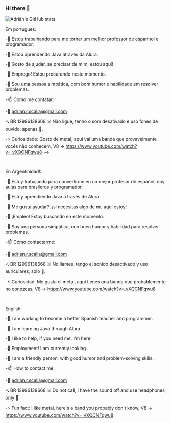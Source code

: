 ### Hi there 👋
![Adrián's GitHub stats](https://github-readme-stats.vercel.app/api?username=lordars&show_icons=true&theme=radical)

Em portugues:

-🔭 Estou trabalhando para me tornar um melhor professor de espanhol e programador.

-🌱 Estou aprendendo Java através da Alura.

-👯 Gosto de ajudar, se precisar de mim, estou aqui!

-🤔 Emprego! Estou procurando neste momento.

-💬 Sou uma pessoa simpática, com bom humor e habilidade em resolver problemas.

-📫 Como me contatar:

-📧 adrian.r.scalia@gmail.com

-📞 BR 12996138668 ☠️ Não ligue, tenho o som desativado e uso fones de ouvido, apenas 📝.

-⚡ Curiosidade: Gosto de metal, aqui vai uma banda que provavelmente vocês não conhecem, V8 -> https://www.youtube.com/watch?v=_vXQCNFqwu8
-->

<br/>

En Argentinidad!:

-🔭 Estoy trabajando para convertirme en un mejor profesor de español, doy aulas para brasileros y programador.

-🌱 Estoy aprendiendo Java a través de Alura.

-👯 Me gusta ayudar?, ¡si necesitas algo de mí, aquí estoy!

-🤔 ¡Empleo! Estoy buscando en este momento.

-💬 Soy una persona simpática, con buen humor y habilidad para resolver problemas.

-📫 Cómo contactarme:

-📧 adrian.r.scalia@gmail.com

-📞 BR 12996138668 ☠️ No llames, tengo el sonido desactivado y uso auriculares, solo 📝.

-⚡ Curiosidad: Me gusta el metal, aquí tienes una banda que probablemente no conozcas, V8 -> https://www.youtube.com/watch?v=_vXQCNFqwu8


<br/>

English:


-🔭 I am working to become a better Spanish teacher and programmer.

-🌱 I am learning Java through Alura.

-👯 I like to help, if you need me, I'm here!

-🤔 Employment! I am currently looking.

-💬 I am a friendly person, with good humor and problem-solving skills.

-📫 How to contact me:

-📧 adrian.r.scalia@gmail.com

-📞 BR 12996138668 ☠️ Do not call, I have the sound off and use headphones, only 📝.

-⚡ Fun fact: I like metal, here's a band you probably don't know, V8 -> https://www.youtube.com/watch?v=_vXQCNFqwu8




